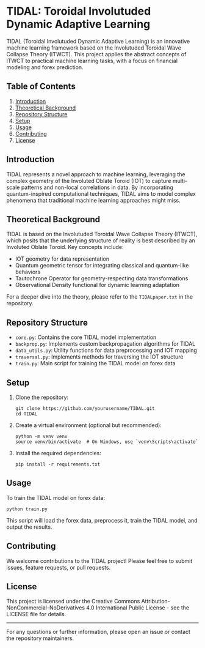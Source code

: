 # TIDAL: Toroidal Involutuded Dynamic Adaptive Learning

TIDAL (Toroidal Involutuded Dynamic Adaptive Learning) is an innovative machine learning framework based on the Involutuded Toroidal Wave Collapse Theory (ITWCT). This project applies the abstract concepts of ITWCT to practical machine learning tasks, with a focus on financial modeling and forex prediction.

## Table of Contents
1. [Introduction](#introduction)
2. [Theoretical Background](#theoretical-background)
3. [Repository Structure](#repository-structure)
4. [Setup](#setup)
5. [Usage](#usage)
6. [Contributing](#contributing)
7. [License](#license)

## Introduction

TIDAL represents a novel approach to machine learning, leveraging the complex geometry of the Involuted Oblate Toroid (IOT) to capture multi-scale patterns and non-local correlations in data. By incorporating quantum-inspired computational techniques, TIDAL aims to model complex phenomena that traditional machine learning approaches might miss.

## Theoretical Background

TIDAL is based on the Involutuded Toroidal Wave Collapse Theory (ITWCT), which posits that the underlying structure of reality is best described by an Involuted Oblate Toroid. Key concepts include:

- IOT geometry for data representation
- Quantum geometric tensor for integrating classical and quantum-like behaviors
- Tautochrone Operator for geometry-respecting data transformations
- Observational Density functional for dynamic learning adaptation

For a deeper dive into the theory, please refer to the `TIDALpaper.txt` in the repository.

## Repository Structure

- `core.py`: Contains the core TIDAL model implementation
- `backprop.py`: Implements custom backpropagation algorithms for TIDAL
- `data_utils.py`: Utility functions for data preprocessing and IOT mapping
- `traversal.py`: Implements methods for traversing the IOT structure
- `train.py`: Main script for training the TIDAL model on forex data

## Setup

1. Clone the repository:
   ```
   git clone https://github.com/yourusername/TIDAL.git
   cd TIDAL
   ```

2. Create a virtual environment (optional but recommended):
   ```
   python -m venv venv
   source venv/bin/activate  # On Windows, use `venv\Scripts\activate`
   ```

3. Install the required dependencies:
   ```
   pip install -r requirements.txt
   ```

## Usage

To train the TIDAL model on forex data:

```
python train.py
```

This script will load the forex data, preprocess it, train the TIDAL model, and output the results.

## Contributing

We welcome contributions to the TIDAL project! Please feel free to submit issues, feature requests, or pull requests.

## License

This project is licensed under the Creative Commons Attribution-NonCommercial-NoDerivatives 4.0
International Public License - see the LICENSE file for details.

---

For any questions or further information, please open an issue or contact the repository maintainers.
